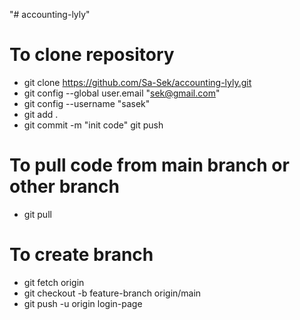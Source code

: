 "# accounting-lyly" 
# To clone repository

 * git clone https://github.com/Sa-Sek/accounting-lyly.git
 * git config --global user.email "sek@gmail.com"
 * git config --username "sasek"
 * git add . 
 * git commit -m "init code"
 git push

# To pull code from main branch or other branch
 * git pull

# To create branch

 * git fetch origin
 * git checkout -b feature-branch origin/main
 * git push -u origin login-page

